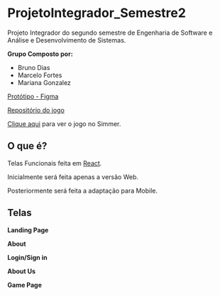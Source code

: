 # ProjetoIntegrador_Semestre2
Projeto Integrador do segundo semestre de Engenharia de Software e Análise  e Desenvolvimento de Sistemas. 

**Grupo Composto por:** 
 - Bruno Dias 
 - Marcelo Fortes
 - Mariana Gonzalez

[Protótipo - Figma](https://www.figma.com/file/z6ryQc6chyP5KXN6gfnYc4/UniAmericon)

[Repositório do jogo](https://github.com/TheBrunoDias/Uniamericon)

[Clique aqui](https://simmer.io/@BrunoDias/uniamericon) para ver o jogo no Simmer.

## O que é?
Telas Funcionais feita em [React](https://pt-br.reactjs.org/).

Inicialmente será feita apenas a versão Web.

Posteriormente será feita a adaptação para Mobile.

## Telas
**Landing Page**

**About**

**Login/Sign in**

**About Us**

**Game Page**
